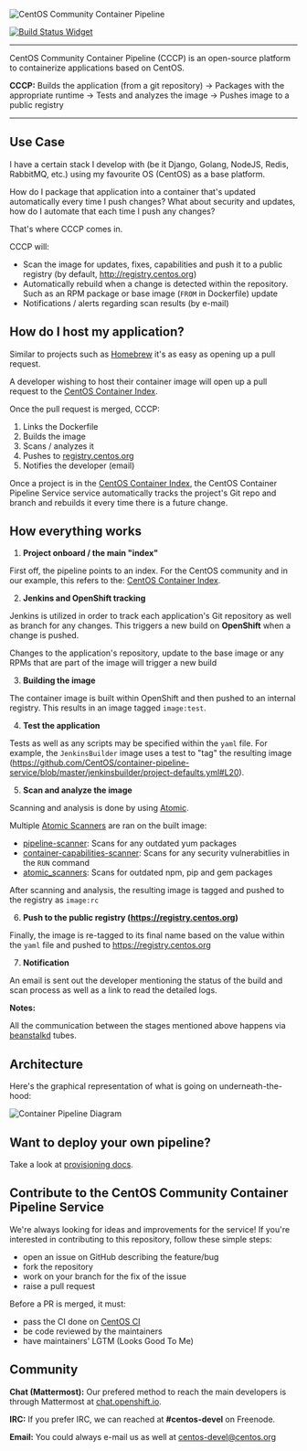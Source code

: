 ![CentOS Community Container Pipeline](docs/logos/logo.png)

[![Build Status Widget]][Build Status]

----

CentOS Community Container Pipeline (CCCP) is an open-source platform to containerize applications based on CentOS.

**CCCP:** Builds the application (from a git repository) → Packages with the appropriate runtime → Tests and analyzes the image → Pushes image to a public registry

----

## Use Case

I have a certain stack I develop with (be it Django, Golang, NodeJS, Redis, RabbitMQ, etc.) using my favourite OS (CentOS) as a base platform. 

How do I package that application into a container that's updated automatically every time I push changes? What about security and updates, how do I automate that each time I push any changes?

That's where CCCP comes in. 

CCCP will:

  - Scan the image for updates, fixes, capabilities and push it to a public registry (by default, http://registry.centos.org)
  - Automatically rebuild when a change is detected within the repository. Such as an RPM package or base image (`FROM` in Dockerfile) update
  - Notifications / alerts regarding scan results (by e-mail)

## How do I host my application?

Similar to projects such as [Homebrew](https://github.com/Homebrew/homebrew-core) it's as easy as opening up a pull request.

A developer wishing to host their container image will open up a pull request to the [CentOS Container Index](https://github.com/CentOS/container-index). 

Once the pull request is merged, CCCP:

  1. Links the Dockerfile
  2. Builds the image
  3. Scans / analyzes it
  4. Pushes to [registry.centos.org](https://registry.centos.org)
  5. Notifies the developer (email)

Once a project is in the [CentOS Container Index](https://github.com/CentOS/container-index), the CentOS Container Pipeline Service service automatically tracks the project's Git repo and branch and rebuilds it every time there is a future change.

## How everything works

1. **Project onboard / the main "index"**

First off, the pipeline points to an index. For the CentOS community and in our example, this refers to the: [CentOS Container Index](https://github.com/CentOS/container-index). 

2. **Jenkins and OpenShift tracking**

Jenkins is utilized in order to track each application's Git repository as well as branch for any changes. This triggers a new build on **OpenShift** when a change is pushed.

Changes to the application's repository, update to the base image or any RPMs that are part of the image will trigger a new build

3. **Building the image**

The container image is built within OpenShift and then pushed to an internal registry. This results in an image tagged `image:test`.

4. **Test the application**

Tests as well as any scripts may be specified within the `yaml` file. For example, the `JenkinsBuilder` image uses a test to "tag" the resulting image (https://github.com/CentOS/container-pipeline-service/blob/master/jenkinsbuilder/project-defaults.yml#L20).

5. **Scan and analyze the image**

Scanning and analysis is done by using [Atomic](https://github.com/projectatomic/atomic).

Multiple [Atomic Scanners](/atomic_scanners) are ran on the built image:

- [pipeline-scanner](atomic_scanners/pipeline-scanner): Scans for any outdated yum packages
- [container-capabilities-scanner](atomic_scanners/container-capabilities-scanner): Scans for any security vulnerabitlies in the `RUN` command
- [atomic_scanners](atomic_scanners/misc-package-updates): Scans for outdated npm, pip and gem packages

After scanning and analysis, the resulting image is tagged and pushed to the registry as `image:rc`

6. **Push to the public registry (https://registry.centos.org)**

Finally, the image is re-tagged to its final name based on the value within the `yaml` file and pushed to https://registry.centos.org 

7. **Notification**

An email is sent out the developer mentioning the status of the build and scan process as well as a link to read the detailed logs.

**Notes:**

All the communication between the stages mentioned above happens via [beanstalkd](http://kr.github.io/beanstalkd/) tubes.

## Architecture

Here's the graphical representation of what is going on underneath-the-hood:

![Container Pipeline Diagram](docs/diagrams/architecture.png)

## Want to deploy your own pipeline?

Take a look at [provisioning docs](docs/provisioning/README.md).

## Contribute to the CentOS Community Container Pipeline Service

We're always looking for ideas and improvements for the service! If you're interested in contributing to this repository, follow these simple steps:

- open an issue on GitHub describing the feature/bug
- fork the repository
- work on your branch for the fix of the issue
- raise a pull request

Before a PR is merged, it must:

- pass the CI done on [CentOS CI](https://ci.centos.org/)
- be code reviewed by the maintainers
- have maintainers' LGTM (Looks Good To Me)

## Community

__Chat (Mattermost):__ Our prefered method to reach the main developers is through Mattermost at [chat.openshift.io](https://chat.openshift.io/developers/channels/container-apps).

__IRC:__ If you prefer IRC, we can reached at **#centos-devel** on Freenode.

__Email:__ You could always e-mail us as well at centos-devel@centos.org 

[Build Status]: https://ci.centos.org/view/Container/job/centos-container-pipeline-service-ci-pr/
[Build Status Widget]: https://ci.centos.org/view/Container/job/centos-container-pipeline-service-ci-pr/badge/icon
